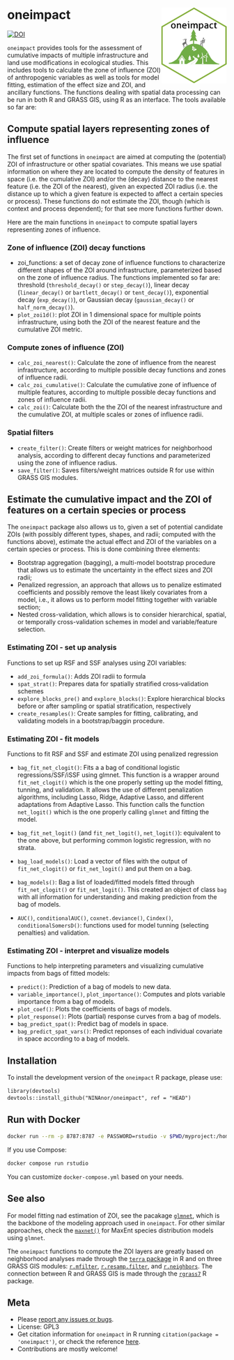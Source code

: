 # oneimpact <img src="man/figures/oneimpact_hex_logo.png" align="right" alt="" width="150" />

<!-- badges: start -->
  [![DOI](https://zenodo.org/badge/453101311.svg)](https://zenodo.org/badge/latestdoi/453101311)
<!--  [![R-CMD-check](https://github.com/NINAnor/oneimpact/workflows/R-CMD-check/badge.svg)](https://github.com/NINAnor/oneimpact/actions) -->
<!-- badges: end -->

`oneimpact` provides tools for the assessment of cumulative impacts of multiple infrastructure and land use modifications in ecological studies.
This includes tools to calculate the zone of influence (ZOI) of anthropogenic variables as well as tools for model fitting, estimation of the 
effect size and ZOI, and ancillary functions. The functions dealing with spatial data processing can 
be run in both R and GRASS GIS, using R as an interface. The tools available so far are:

## Compute spatial layers representing zones of influence

The first set of functions in `oneimpact` are aimed at computing the (potential) ZOI of infrastructure or other
spatial covariates. This means we use spatial information on where they are located to compute
the density of features in space (i.e. the cumulative ZOI) and/or the (decay) distance to the nearest
feature (i.e. the ZOI of the nearest), given an expected ZOI radius (i.e. the distance up to which
a given feature is expected to affect a certain species or process). These functions do not estimate
the ZOI, though (which is context and process dependent); for that see more functions further down.

Here are the main functions in `oneimpact` to compute spatial layers representing zones of influence.

### Zone of influence (ZOI) decay functions

- zoi_functions: a set of decay zone of influence functions to characterize different shapes of the ZOI around infrastructure, 
parameterized based on the zone of influence radius. The functions implemented so far are: threshold (`threshold_decay()` or `step_decay()`),
linear decay (`linear_decay()` or `bartlett_decay()` or `tent_decay()`), exponential decay (`exp_decay()`), or Gaussian decay 
(`gaussian_decay()` or `half_norm_decay()`).
- `plot_zoi1d()`: plot ZOI in 1 dimensional space for multiple points infrastructure, using both the ZOI of the nearest
feature and the cumulative ZOI metric.

### Compute zones of influence (ZOI)

- `calc_zoi_nearest()`: Calculate the zone of influence from the nearest infrastructure, according to multiple possible 
decay functions and zones of influence radii.
- `calc_zoi_cumulative()`: Calculate the cumulative zone of influence of multiple features, according to multiple possible 
decay functions and zones of influence radii.
- `calc_zoi()`: Calculate both the the ZOI of the nearest infrastructure and the cumulative ZOI, at multiple
scales or zones of influence radii.

### Spatial filters

- `create_filter()`: Create filters or weight matrices for neighborhood analysis, according to different decay functions
and parameterized using the zone of influence radius.
- `save_filter()`: Saves filters/weight matrices outside R for use within GRASS GIS modules.

## Estimate the cumulative impact and the ZOI of features on a certain species or process

The `oneimpact` package also allows us to, given a set of potential candidate ZOIs (with possibly
different types, shapes, and radii; computed with the functions above), estimate the actual 
effect and ZOI of the variables on a certain species or process. This is done combining three elements:

- Bootstrap aggregation (bagging), a multi-model bootstrap procedure that allows us to estimate the 
uncertainty in the effect sizes and ZOI radii;
- Penalized regression, an approach that allows us to penalize estimated coefficients and possibly 
remove the least likely covariates from a model, i.e., it allows us to perform model fitting together
with variable section;
- Nested cross-validation, which allows is to consider hierarchical, spatial, or temporally cross-validation
schemes in model and variable/feature selection.

### Estimating ZOI - set up analysis

Functions to set up RSF and SSF analyses using ZOI variables:

- `add_zoi_formula()`: Adds ZOI radii to formula
- `spat_strat()`: Prepares data for spatially stratified cross‐validation schemes
- `explore_blocks_pre()` and `explore_blocks()`: Explore hierarchical blocks before or 
after sampling or spatial stratification, respectively
- `create_resamples()`: Create samples for fitting, calibrating, and validating models in
a bootstrap/baggin procedure.

### Estimating ZOI - fit models

Functions to fit RSF and SSF and estimate ZOI using penalized regression

- `bag_fit_net_clogit()`: Fits a a bag of conditional logistic regressions/SSF/iSSF using glmnet. 
This function is a wrapper around `fit_net_clogit()` which is the one properly setting up the 
model fitting, tunning, and validation. It allows the use of different penalization algorithms,
including Lasso, Ridge, Adaptive Lasso, and different adaptations from Adaptive Lasso. This
function calls the function `net_logit()` which is the one properly calling `glmnet` and fitting
the model.
- `bag_fit_net_logit()` (and `fit_net_logit()`, `net_logit()`): equivalent to the one above, but
performing common logistic regression, with no strata.

- `bag_load_models()`: Load a vector of files with the output of `fit_net_clogit()` or 
`fit_net_logit()` and put them on a bag.
- `bag_models()`: Bag a list of loaded/fitted models fitted through `fit_net_clogit()` or 
`fit_net_logit()`. This created an object of class `bag` with all information for understanding
and making prediction from the bag of models.
- `AUC()`, `conditionalAUC()`, `coxnet.deviance()`, `Cindex()`, `conditionalSomersD()`: functions
used for model tunning (selecting penalties) and validation.

### Estimating ZOI - interpret and visualize models

Functions to help interpreting parameters and visualizing cumulative impacts from bags
of fitted models:

- `predict()`: Prediction of a bag of models to new data.
- `variable_importance()`, `plot_importance()`: Computes and plots variable importance from a bag of models.
- `plot_coef()`: Plots the coefficients of bags of models.
- `plot_response()`: Plots (partial) response curves from a bag of models.
- `bag_predict_spat()`: Predict bag of models in space.
- `bag_predict_spat_vars()`: Predict reponses of each individual covariate in space according to 
a bag of models.

## Installation

To install the development version of the `oneimpact` R package, please use:

```
library(devtools)
devtools::install_github("NINAnor/oneimpact", ref = "HEAD")
```

## Run with Docker

```bash
docker run --rm -p 8787:8787 -e PASSWORD=rstudio -v $PWD/myproject:/home/rstudio/myproject ghcr.io/ninanor/oneimpact:main
```

If you use Compose:

```bash
docker compose run rstudio
```

You can customize `docker-compose.yml` based on your needs.

## See also

For model fitting nad estimation of ZOI, see the pacakage [`glmnet`](https://glmnet.stanford.edu/index.html),
which is the backbone of the modeling approach used in `oneimpact`. For other similar approaches,
check the [`maxnet()`](https://cran.r-project.org/web/packages/maxnet/index.html) for MaxEnt 
species distribution models using `glmnet`.

The `oneimpact` functions to compute the ZOI layers are greatly based on neighborhood analyses 
made through the [`terra` package](https://rspatial.org/terra/pkg/index.html) in R and on three GRASS GIS modules:
[`r.mfilter`](https://grass.osgeo.org/grass78/manuals/r.mfilter.html), 
[`r.resamp.filter`](https://grass.osgeo.org/grass78/manuals/r.resamp.filter.html), and 
[`r.neighbors`](https://grass.osgeo.org/grass78/manuals/r.neighbors.html). The connection
between R and GRASS GIS is made through the [`rgrass7`](https://github.com/rsbivand/rgrass) R package.

## Meta

  - Please [report any issues or bugs](https://github.com/NINAnor/oneimpact/issues/new/).
  - License: GPL3
  - Get citation information for `oneimpact` in R running `citation(package = 'oneimpact')`, or check the reference [here](https://ninanor.github.io/oneimpact/authors.html#citation).
  - Contributions are mostly welcome!
